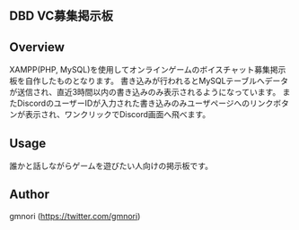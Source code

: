 ## DBD VC募集掲示板

## Overview
XAMPP(PHP, MySQL)を使用してオンラインゲームのボイスチャット募集掲示板を自作したものとなります。
書き込みが行われるとMySQLテーブルへデータが送信され、直近3時間以内の書き込みのみ表示されるようになっています。
またDiscordのユーザーIDが入力された書き込みのみユーザページへのリンクボタンが表示され、ワンクリックでDiscord画面へ飛べます。

## Usage
誰かと話しながらゲームを遊びたい人向けの掲示板です。

## Author
gmnori (https://twitter.com/gmnori)
